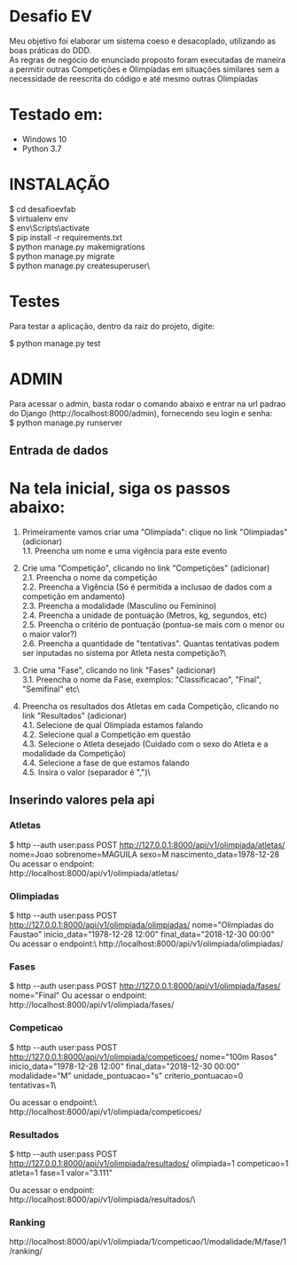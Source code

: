 # Desafio EV
Meu objetivo foi elaborar um sistema coeso e desacoplado, utilizando as boas práticas do DDD.\
As regras de negócio do enunciado proposto foram executadas de maneira a permitir outras Competições e Olimpíadas em situações similares sem a necessidade de reescrita do código e até mesmo outras Olimpíadas

# Testado em:
- Windows 10
- Python 3.7

# INSTALAÇÃO

$ cd desafioevfab\
$ virtualenv env\
$ env\Scripts\activate\
$ pip install -r requirements.txt\
$ python manage.py makemigrations\
$ python manage.py migrate\
$ python manage.py createsuperuser\

# Testes
Para testar a aplicação, dentro da raiz do projeto, digite:

$ python manage.py test

# ADMIN
Para acessar o admin, basta rodar o comando abaixo e entrar na url padrao do Django (http://localhost:8000/admin), fornecendo seu login e senha:\
$ python manage.py runserver

## Entrada de dados
# Na tela inicial, siga os passos abaixo:
1. Primeiramente vamos criar uma "Olimpíada": clique no link "Olimpiadas" (adicionar)\
1.1. Preencha um nome e uma vigência para este evento

2. Crie uma "Competição", clicando no link "Competições" (adicionar)\
2.1. Preencha o nome da competição\
2.2. Preencha a Vigência (Só é permitida a inclusao de dados com a competição em andamento)\
2.3. Preencha a modalidade (Masculino ou Feminino)\
2.4. Preencha a unidade de pontuação (Metros, kg, segundos, etc)\
2.5. Preencha o critério de pontuação (pontua-se mais com o menor ou o maior valor?)\
2.6. Preencha a quantidade de "tentativas". Quantas tentativas podem ser inputadas no sistema por Atleta nesta competição?\

3. Crie uma "Fase", clicando no link "Fases" (adicionar)\
3.1. Preencha o nome da Fase, exemplos: "Classificacao", "Final", "Semifinal" etc\

4. Preencha os resultados dos Atletas em cada Competição, clicando no link "Resultados" (adicionar)\
4.1. Selecione de qual Olimpíada estamos falando\
4.2. Selecione qual a Competição em questão\
4.3. Selecione o Atleta desejado (Cuidado com o sexo do Atleta e a modalidade da Competição)\
4.4. Selecione a fase de que estamos falando\
4.5. Insira o valor (separador é ",")\

## Inserindo valores pela api
### Atletas
$ http --auth user:pass POST http://127.0.0.1:8000/api/v1/olimpiada/atletas/ nome=Joao sobrenome=MAGUILA sexo=M nascimento_data=1978-12-28\
Ou acessar o endpoint:\
http://localhost:8000/api/v1/olimpiada/atletas/

### Olimpiadas
$ http --auth user:pass POST http://127.0.0.1:8000/api/v1/olimpiada/olimpiadas/ nome="Olimpiadas do Faustao" inicio_data="1978-12-28 12:00" final_data="2018-12-30 00:00"\
Ou acessar o endpoint:\ 
http://localhost:8000/api/v1/olimpiada/olimpiadas/

### Fases
$ http --auth user:pass POST http://127.0.0.1:8000/api/v1/olimpiada/fases/ nome="Final"
Ou acessar o endpoint: 
http://localhost:8000/api/v1/olimpiada/fases/

### Competicao
$ http --auth user:pass POST http://127.0.0.1:8000/api/v1/olimpiada/competicoes/ nome="100m Rasos" inicio_data="1978-12-28 12:00" final_data="2018-12-30 00:00" modalidade="M" unidade_pontuacao="s" criterio_pontuacao=0 tentativas=1\

Ou acessar o endpoint:\ 
http://localhost:8000/api/v1/olimpiada/competicoes/

### Resultados
$ http --auth user:pass POST http://127.0.0.1:8000/api/v1/olimpiada/resultados/ olimpiada=1 competicao=1 atleta=1 fase=1 valor="3.111"

Ou acessar o endpoint:\
http://localhost:8000/api/v1/olimpiada/resultados/\


### Ranking
http://localhost:8000/api/v1/olimpiada/1/competicao/1/modalidade/M/fase/1/ranking/